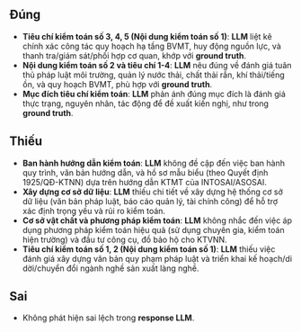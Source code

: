 ## Đúng
- **Tiêu chí kiểm toán số 3, 4, 5 (Nội dung kiểm toán số 1)**: **LLM** liệt kê chính xác công tác quy hoạch hạ tầng BVMT, huy động nguồn lực, và thanh tra/giám sát/phối hợp cơ quan, khớp với **ground truth**.
- **Nội dung kiểm toán số 2 và tiêu chí 1-4**: **LLM** nêu đúng về đánh giá tuân thủ pháp luật môi trường, quản lý nước thải, chất thải rắn, khí thải/tiếng ồn, và quy hoạch BVMT, phù hợp với **ground truth**.
- **Mục đích tiêu chí kiểm toán**: **LLM** phản ánh đúng mục đích là đánh giá thực trạng, nguyên nhân, tác động để đề xuất kiến nghị, như trong **ground truth**.

## Thiếu
- **Ban hành hướng dẫn kiểm toán**: **LLM** không đề cập đến việc ban hành quy trình, văn bản hướng dẫn, và hồ sơ mẫu biểu (theo Quyết định 1925/QĐ-KTNN) dựa trên hướng dẫn KTMT của INTOSAI/ASOSAI.
- **Xây dựng cơ sở dữ liệu**: **LLM** thiếu chi tiết về xây dựng hệ thống cơ sở dữ liệu (văn bản pháp luật, báo cáo quản lý, tài chính công) để hỗ trợ xác định trọng yếu và rủi ro kiểm toán.
- **Cơ sở vật chất và phương pháp kiểm toán**: **LLM** không nhắc đến việc áp dụng phương pháp kiểm toán hiệu quả (sử dụng chuyên gia, kiểm toán hiện trường) và đầu tư công cụ, đồ bảo hộ cho KTVNN.
- **Tiêu chí kiểm toán số 1, 2 (Nội dung kiểm toán số 1)**: **LLM** thiếu việc đánh giá xây dựng văn bản quy phạm pháp luật và triển khai kế hoạch/di dời/chuyển đổi ngành nghề sản xuất làng nghề.

## Sai
- Không phát hiện sai lệch trong **response LLM**.